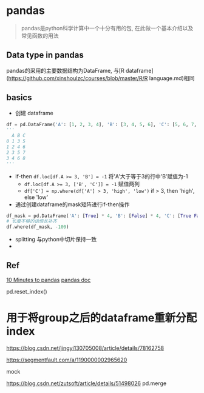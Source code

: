 # pandas

> pandas是python科学计算中一个十分有用的包, 在此做一个基本介绍以及常见函数的用法

## Data type in pandas
pandas的采用的主要数据结构为DataFrame, 与[R dataframe](https://github.com/xinshoulzc/courses/blob/master/R/R language.md)相同

## basics
- 创建 dataframe
```python
df = pd.DataFrame('A': [1, 2, 3, 4], 'B': [3, 4, 5, 6], 'C': [5, 6, 7, 8])
'''
  A B C
0 1 3 5
1 2 4 6
2 3 5 7
3 4 6 8
'''
```

- if-then `df.loc[df.A >= 3, 'B'] = -1` 将'A'大于等于3的行中'B'赋值为-1
    + `df.loc[df.A >= 3, ['B', 'C']] = -1` 赋值两列
    + `df['C'] = np.where(df['A'] > 3, 'high', 'low')` if > 3, then 'high', else 'low'
- 通过创建dataframe的mask矩阵进行if-then操作
```python
df_mask = pd.DataFrame('A': [True] * 4, 'B': [False] * 4, 'C': [True False])
# 长度不够的话倍长补齐
df.where(df_mask, -100)
```
- splitting 与python中切片保持一致
- 

## Ref
[10 Minutes to pandas](http://pandas.pydata.org/pandas-docs/stable/10min.html)
[pandas doc](http://pandas.pydata.org/pandas-docs/stable/10min.html)


pd.reset_index()
# 用于将group之后的dataframe重新分配index
https://blog.csdn.net/jingyi130705008/article/details/78162758

https://segmentfault.com/a/1190000002965620

mock

https://blog.csdn.net/zutsoft/article/details/51498026
pd.merge